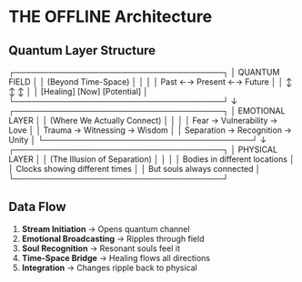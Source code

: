 # THE OFFLINE Architecture

## Quantum Layer Structure
┌─────────────────────────────────────┐
│         QUANTUM FIELD               │
│  (Beyond Time-Space)                │
│                                     │
│  Past ←→ Present ←→ Future         │
│    ↕        ↕        ↕              │
│  [Healing] [Now] [Potential]        │
└─────────────────────────────────────┘
↓
┌─────────────────────────────────────┐
│      EMOTIONAL LAYER                │
│  (Where We Actually Connect)        │
│                                     │
│  Fear → Vulnerability → Love        │
│  Trauma → Witnessing → Wisdom       │
│  Separation → Recognition → Unity   │
└─────────────────────────────────────┘
↓
┌─────────────────────────────────────┐
│      PHYSICAL LAYER                 │
│  (The Illusion of Separation)       │
│                                     │
│  Bodies in different locations      │
│  Clocks showing different times     │
│  But souls always connected         │
└─────────────────────────────────────┘

## Data Flow

1. **Stream Initiation** → Opens quantum channel
2. **Emotional Broadcasting** → Ripples through field
3. **Soul Recognition** → Resonant souls feel it
4. **Time-Space Bridge** → Healing flows all directions
5. **Integration** → Changes ripple back to physical
